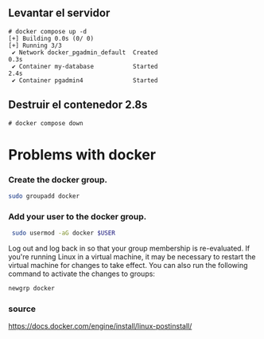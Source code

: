 

## Levantar el servidor 
```
# docker compose up -d 
[+] Building 0.0s (0/ 0)                                                                                                                                                                                 
[+] Running 3/3
 ✔ Network docker_pgadmin_default  Created                                                                                                                                                         0.3s 
 ✔ Container my-database           Started                                                                                                                                                         2.4s 
 ✔ Container pgadmin4              Started                            
```

## Destruir el contenedor                                                                                                                              2.8s 
```
# docker compose down
```



# Problems with docker


### Create the docker group.


```bash 
sudo groupadd docker
```

### Add your user to the docker group.

```bash 
 sudo usermod -aG docker $USER
```

Log out and log back in so that your group membership is re-evaluated. If you're running Linux in a virtual machine, it may be necessary to restart the virtual machine for changes to take effect. You can also run the following command to activate the changes to groups:

```bash 
newgrp docker
 ```

### source
https://docs.docker.com/engine/install/linux-postinstall/

